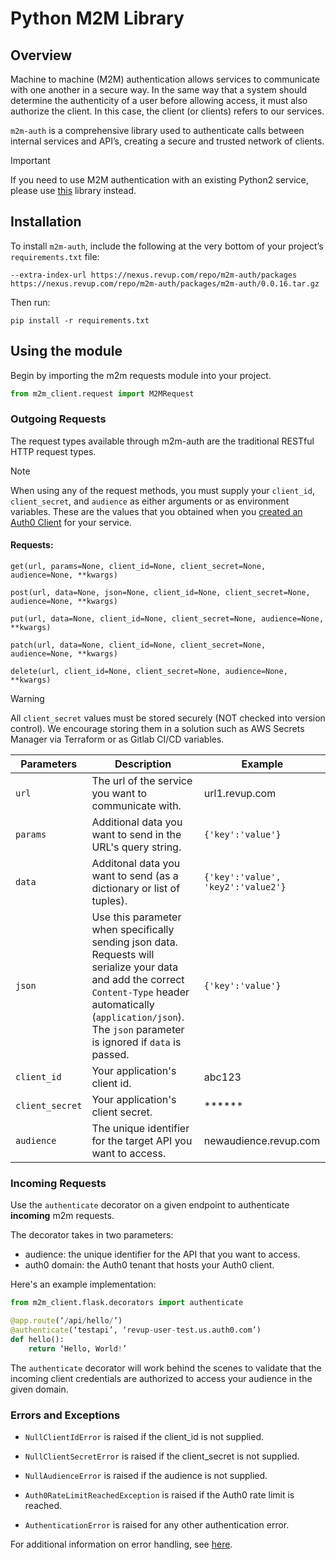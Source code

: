 # Python M2M Library

## Overview

Machine to machine (M2M) authentication allows services to communicate with one another in a secure way. In the same way that a system should determine the authenticity of a user before allowing access, it must also authorize the client. In this case, the client (or clients) refers to our services. 

`m2m-auth` is a comprehensive library used to authenticate calls between internal services and API’s, creating a secure and trusted network of clients.

> [!IMPORTANT]
> If you need to use M2M authentication with an existing Python2 service, please use [this]() library instead.

## Installation

To install `m2m-auth`, include the following at the very bottom of your project’s `requirements.txt` file:

```
--extra-index-url https://nexus.revup.com/repo/m2m-auth/packages
https://nexus.revup.com/repo/m2m-auth/packages/m2m-auth/0.0.16.tar.gz
```

Then run:

```
pip install -r requirements.txt
```

## Using the module

Begin by importing the m2m requests module into your project.

```python
from m2m_client.request import M2MRequest
```

### Outgoing Requests

The request types available through m2m-auth are the traditional RESTful HTTP request types.

> [!NOTE]
> When using any of the request methods, you must supply your `client_id`, `client_secret`, and `audience` as either arguments or as environment variables. These are the values that you obtained when you [created an Auth0 Client]() for your service.

#### Requests:

`get(url, params=None, client_id=None, client_secret=None, audience=None, **kwargs)`

`post(url, data=None, json=None, client_id=None, client_secret=None, audience=None, **kwargs)`

`put(url, data=None, client_id=None, client_secret=None, audience=None, **kwargs)`

`patch(url, data=None, client_id=None, client_secret=None, audience=None, **kwargs)`

`delete(url, client_id=None, client_secret=None, audience=None, **kwargs)`

> [!WARNING]
> All `client_secret` values must be stored securely (NOT checked into version control). We encourage storing them in a solution such as AWS Secrets Manager via Terraform or as Gitlab CI/CD variables.


| Parameters | Description | Example
| --- | --- | --- |
| `url` | The url of the service you want to communicate with. | url1.revup.com |
| `params` | Additional data you want to send in the URL's query string. | `{'key':'value'}` |
| `data` | Additonal data you want to send (as a dictionary or list of tuples). | `{'key':'value', 'key2':'value2'}` |
| `json` | Use this parameter when specifically sending json data. Requests will serialize your data and add the correct `Content-Type` header automatically (`application/json`). The `json` parameter is ignored if `data` is passed. | `{'key':'value'}` |
| `client_id` | Your application's client id. | abc123 |
| `client_secret` | Your application's client secret. | ****** |
| `audience` | The unique identifier for the target API you want to access. | newaudience.revup.com |

### Incoming Requests

Use the `authenticate` decorator on a given endpoint to authenticate **incoming** m2m requests.

The decorator takes in two parameters:
* audience: the unique identifier for the API that you want to access.
* auth0 domain: the Auth0 tenant that hosts your Auth0 client.

Here's an example implementation:

```python
from m2m_client.flask.decorators import authenticate

@app.route(‘/api/hello/’)
@authenticate(‘testapi’, ‘revup-user-test.us.auth0.com’)
def hello():
	return ‘Hello, World!’
```

The `authenticate` decorator will work behind the scenes to validate that the incoming client credentials are authorized to access your audience in the given domain.

### Errors and Exceptions

* `NullClientIdError` is raised if the client_id is not supplied.
* `NullClientSecretError` is raised if the client_secret is not supplied.
* `NullAudienceError` is raised if the audience is not supplied.

* `Auth0RateLimitReachedException` is raised if the Auth0 rate limit is reached.
* `AuthenticationError` is raised for any other authentication error.

For additional information on error handling, see [here]().
